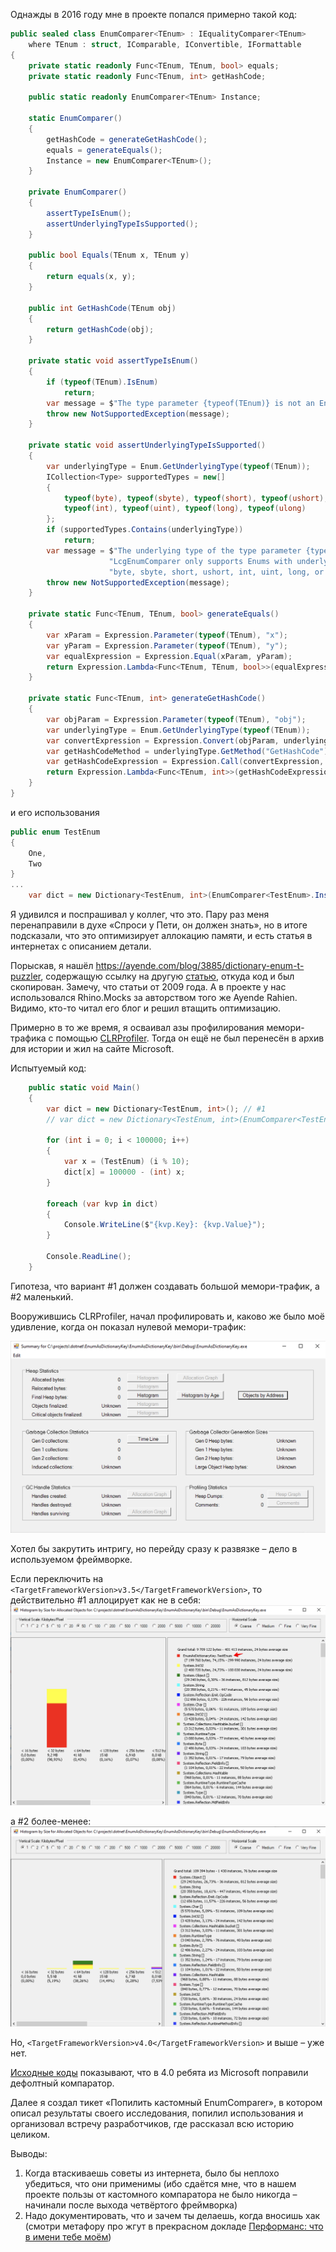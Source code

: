 Однажды в 2016 году мне в проекте попался примерно такой код:
```c#
public sealed class EnumComparer<TEnum> : IEqualityComparer<TEnum>
    where TEnum : struct, IComparable, IConvertible, IFormattable
{
    private static readonly Func<TEnum, TEnum, bool> equals;
    private static readonly Func<TEnum, int> getHashCode;

    public static readonly EnumComparer<TEnum> Instance;

    static EnumComparer()
    {
        getHashCode = generateGetHashCode();
        equals = generateEquals();
        Instance = new EnumComparer<TEnum>();
    }

    private EnumComparer()
    {
        assertTypeIsEnum();
        assertUnderlyingTypeIsSupported();
    }

    public bool Equals(TEnum x, TEnum y)
    {
        return equals(x, y);
    }

    public int GetHashCode(TEnum obj)
    {
        return getHashCode(obj);
    }

    private static void assertTypeIsEnum()
    {
        if (typeof(TEnum).IsEnum)
            return;
        var message = $"The type parameter {typeof(TEnum)} is not an Enum. LcgEnumComparer supports Enums only.";
        throw new NotSupportedException(message);
    }

    private static void assertUnderlyingTypeIsSupported()
    {
        var underlyingType = Enum.GetUnderlyingType(typeof(TEnum));
        ICollection<Type> supportedTypes = new[]
        {
            typeof(byte), typeof(sbyte), typeof(short), typeof(ushort),
            typeof(int), typeof(uint), typeof(long), typeof(ulong)
        };
        if (supportedTypes.Contains(underlyingType))
            return;
        var message = $"The underlying type of the type parameter {typeof(TEnum)} is {underlyingType}. " +
                      "LcgEnumComparer only supports Enums with underlying type of " +
                      "byte, sbyte, short, ushort, int, uint, long, or ulong.";
        throw new NotSupportedException(message);
    }

    private static Func<TEnum, TEnum, bool> generateEquals()
    {
        var xParam = Expression.Parameter(typeof(TEnum), "x");
        var yParam = Expression.Parameter(typeof(TEnum), "y");
        var equalExpression = Expression.Equal(xParam, yParam);
        return Expression.Lambda<Func<TEnum, TEnum, bool>>(equalExpression, new[] {xParam, yParam}).Compile();
    }

    private static Func<TEnum, int> generateGetHashCode()
    {
        var objParam = Expression.Parameter(typeof(TEnum), "obj");
        var underlyingType = Enum.GetUnderlyingType(typeof(TEnum));
        var convertExpression = Expression.Convert(objParam, underlyingType);
        var getHashCodeMethod = underlyingType.GetMethod("GetHashCode");
        var getHashCodeExpression = Expression.Call(convertExpression, getHashCodeMethod);
        return Expression.Lambda<Func<TEnum, int>>(getHashCodeExpression, new[] {objParam}).Compile();
    }
}
```
и его использования
```c#
public enum TestEnum 
{
    One,
    Two
}
...
    var dict = new Dictionary<TestEnum, int>(EnumComparer<TestEnum>.Instance);
```
Я удивился и поспрашивал у коллег, что это. Пару раз меня перенаправили в духе «Спроси у Пети, он должен знать»,
но в итоге подсказали, что это оптимизирует аллокацию памяти, и есть статья в интернетах с описанием детали.

Порыскав, я нашёл https://ayende.com/blog/3885/dictionary-enum-t-puzzler, содержащую ссылку на другую
[статью](https://www.codeproject.com/Articles/33528/Accelerating-Enum-Based-Dictionaries-with-Generic), 
откуда код и был скопирован. Замечу, что статьи от 2009 года.
А в проекте у нас использовался Rhino.Mocks за авторством того же Ayende Rahien.
Видимо, кто-то читал его блог и решил втащить оптимизацию.

Примерно в то же время, я осваивал азы профилирования мемори-трафика с помощью 
[CLRProfiler](https://github.com/microsoftarchive/clrprofiler/blob/fall_2012/Wiki/CLRProfiler.md).
Тогда он ещё не был перенесён в архив для истории и жил на сайте Microsoft.

Испытуемый код:
```c#
    public static void Main()
    {
        var dict = new Dictionary<TestEnum, int>(); // #1
        // var dict = new Dictionary<TestEnum, int>(EnumComparer<TestEnum>.Instance); //  #2

        for (int i = 0; i < 100000; i++)
        {
            var x = (TestEnum) (i % 10);
            dict[x] = 100000 - (int) x;
        }

        foreach (var kvp in dict)
        {
            Console.WriteLine($"{kvp.Key}: {kvp.Value}");
        }

        Console.ReadLine();
    }
```
Гипотеза, что вариант #1 должен создавать большой мемори-трафик, а #2 маленький.

Вооружившись CLRProfiler, начал профилировать и, каково же было моё удивление, когда он показал нулевой мемори-трафик:

![](./figs/2020-03-31/net4.0.png)

Хотел бы закрутить интригу, но перейду сразу к развязке – дело в используемом фреймворке.

Если переключить на `<TargetFrameworkVersion>v3.5</TargetFrameworkVersion>`, 
то действительно #1 аллоцирует как не в себя:
![](./figs/2020-03-31/net3.5.png)

а #2 более-менее:
![](./figs/2020-03-31/net3.5-custom-comparer.png)

Но, `<TargetFrameworkVersion>v4.0</TargetFrameworkVersion>` и выше – уже нет.

[Исходные коды](https://referencesource.microsoft.com/#mscorlib/system/collections/generic/equalitycomparer.cs,61)
показывают, что в 4.0 ребята из Microsoft поправили дефолтный компаратор.

Далее я создал тикет «Попилить кастомный EnumComparer», в котором описал результаты своего исследования, 
попилил использования и организовал встречу разработчиков, где рассказал всю историю целиком.

Выводы:
1. Когда втаскиваешь советы из интернета, было бы неплохо убедиться, что они применимы
   (ибо сдаётся мне, что в нашем проекте пользы от кастомного компаратора не было никогда 
   – начинали после выхода четвёртого фреймворка)
2. Надо документировать, что и зачем ты делаешь, когда вносишь хак (смотри метафору про жгут в прекрасном докладе
   [Перформанс: что в имени тебе моём](https://jug.ru/talks/joker-2016/performance-whats-in-it-for-you/))